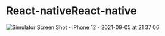 # React-nativeReact-native
![Simulator Screen Shot - iPhone 12 - 2021-09-05 at 21 37 06](https://user-images.githubusercontent.com/82360640/132127184-8b931624-44fe-4482-a69c-1edf04559ada.png)
